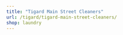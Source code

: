 ```yaml
---
title: "Tigard Main Street Cleaners"
url: /tigard/tigard-main-street-cleaners/
shop: laundry
---
```

